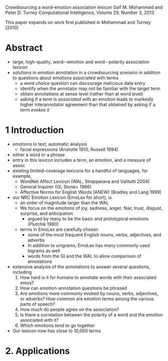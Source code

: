 Crowdsourcing a word–emotion association lexicon
Saif M. Mohammad and Peter D. Turney
Computational Intelligence, Volume 29, Number 3, 2013

This paper expands on work first published in Mohammad and Turney (2010)

# Abstract

* large, high-quality, word--emotion and word--polarity association lexicon
* solutions in emotion annotation in a crowdsourcing scenario
  in addition to questions about emotions associated with terms
  * a word choice question can discourage malicious data entry
  * identify when the annotator may not be familiar with the target term
  * obtain annotations at sense level (rather than at word level)
  * asking if a term is _associated_ with an emotion leads to markedly higher
    interannotator agreement than that obtained by asking if a term _evokes_ it

# 1 Introduction

* emotions in text, automatic analysis
  * facial expressions (Aristotle 1913; Russell 1994)
* either a word or a phrase
* entry in this lexicon includes a term, an emotion, and a measure of assoc
* existing limited-coverage lexicons for a handful of languages, for example,
  * WordNet Affect Lexicon (WAL; Strapparava and Valitutti 2004)
  * General Inquirer (GI; Stone+ 1966)
  * Affective Norms for English Words (ANEW) (Bradley and Lang 1999)
* our NRC Emotion Lexicon (EmoLex for short), is
  * an order of magnitude larger than the WAL
  * We focus on the emotions of joy, sadness, anger, fear, trust, disgust,
    surprise, and anticipation
    * argued by many to be the basic and prototypical emotions (Plutchik 1980)
  * terms in EmoLex are carefully chosen
    * some of the most frequent English nouns, verbs, adjectives, and adverbs
    * In addition to unigrams, EmoLex has many commonly used bigrams as well
    * words from the GI and the WAL to allow comparison of annotations
* extensive analysis of the annotations to answer several questions, including
  1. How hard is it for humans to annotate words with their associated emos?
  1. How can emotion-annotation questions be phrased
  1. Are emotions more commonly evoked by nouns, verbs, adjectives, or adverbs?
     How common are emotion terms among the various parts of speech?
  1. How much do people agree on the association?
  1. Is there a correlation between
    the polarity of a word and the emotion associated with it?
  1. Which emotions tend to go together
* Our lexicon now has close to 10,000 terms

# 2. Applications
